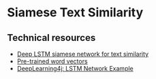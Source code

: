 # Siamese Text Similarity

## Technical resources

- [Deep LSTM siamese network for text similarity](https://github.com/dhwajraj/deep-siamese-text-similarity)
- [Pre-trained word vectors](https://github.com/facebookresearch/fastText/blob/master/pretrained-vectors.md)
- [DeepLearning4j: LSTM Network Example](https://deeplearning4j.org/programmingguide/05_lstm)